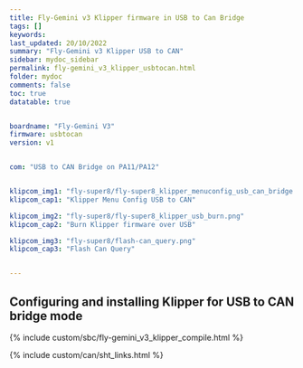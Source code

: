 ```yaml
---
title: Fly-Gemini v3 Klipper firmware in USB to Can Bridge
tags: []
keywords: 
last_updated: 20/10/2022
summary: "Fly-Gemini v3 Klipper USB to CAN"
sidebar: mydoc_sidebar
permalink: fly-gemini_v3_klipper_usbtocan.html
folder: mydoc
comments: false
toc: true
datatable: true


boardname: "Fly-Gemini V3"
firmware: usbtocan
version: v1


com: "USB to CAN Bridge on PA11/PA12"


klipcom_img1: "fly-super8/fly-super8_klipper_menuconfig_usb_can_bridge.png"
klipcom_cap1: "Klipper Menu Config USB to CAN"

klipcom_img2: "fly-super8/fly-super8_klipper_usb_burn.png"
klipcom_cap2: "Burn Klipper firmware over USB"

klipcom_img3: "fly-super8/flash-can_query.png"
klipcom_cap3: "Flash Can Query"


---
```


## Configuring and installing Klipper for USB to CAN bridge mode


{% include custom/sbc/fly-gemini_v3_klipper_compile.html %}

{% include custom/can/sht_links.html %}